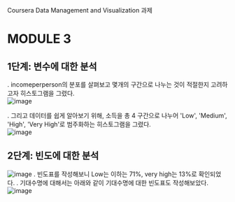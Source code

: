 Coursera Data Management and Visualization 과제
# MODULE 3
## 1단계: 변수에 대한 분석
. incomeperperson의 분포를 살펴보고 몇개의 구간으로 나누는 것이 적절한지 고려하고자 히스토그램을 그렸다.  
![image](https://github.com/user-attachments/assets/b8c7568a-d4c3-4d74-9aa1-6005a48e50e2)

. 그리고 데이터를 쉽게 알아보기 위해, 소득을 총 4 구간으로 나누어 'Low', 'Medium', 'High', 'Very High'로 범주화하는 히스토그램을 그렸다.  
![image](https://github.com/user-attachments/assets/67fa33c4-2a4f-4502-9f00-dd1253c31c53)


## 2단계: 빈도에 대한 분석  
![image](https://github.com/user-attachments/assets/0b4bca84-cea2-4a39-a188-64858d9063ad)
. 빈도표를 작성해보니 Low는 이하는 71%, very high는 13%로 확인되었다. 
. 기대수명에 대해서는 아래와 같이 기대수명에 대한 빈도표도 작성해보았다. 
![image](https://github.com/user-attachments/assets/9ce667dd-00ce-49f1-a3c4-69316eb7251a)

